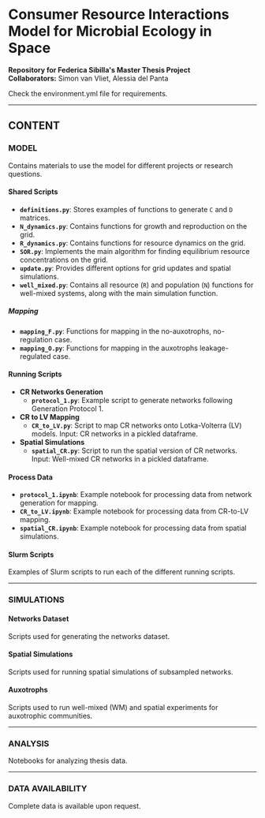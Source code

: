 # **Consumer Resource Interactions Model for Microbial Ecology in Space**  
**Repository for Federica Sibilla's Master Thesis Project**  
**Collaborators:** Simon van Vliet, Alessia del Panta  

Check the environment.yml file for requirements.

---

## **CONTENT**  

### **MODEL**  
Contains materials to use the model for different projects or research questions.  

#### **Shared Scripts**  
- **`definitions.py`**: Stores examples of functions to generate `C` and `D` matrices.  
- **`N_dynamics.py`**: Contains functions for growth and reproduction on the grid.  
- **`R_dynamics.py`**: Contains functions for resource dynamics on the grid.  
- **`SOR.py`**: Implements the main algorithm for finding equilibrium resource concentrations on the grid.  
- **`update.py`**: Provides different options for grid updates and spatial simulations.  
- **`well_mixed.py`**: Contains all resource (`R`) and population (`N`) functions for well-mixed systems, along with the main simulation function.  

##### **Mapping**  
- **`mapping_F.py`**: Functions for mapping in the no-auxotrophs, no-regulation case.  
- **`mapping_O.py`**: Functions for mapping in the auxotrophs leakage-regulated case.  

#### **Running Scripts**  
- **CR Networks Generation**  
  - **`protocol_1.py`**: Example script to generate networks following Generation Protocol 1.  
- **CR to LV Mapping**  
  - **`CR_to_LV.py`**: Script to map CR networks onto Lotka-Volterra (LV) models. Input: CR networks in a pickled dataframe.  
- **Spatial Simulations**  
  - **`spatial_CR.py`**: Script to run the spatial version of CR networks. Input: Well-mixed CR networks in a pickled dataframe.  

#### **Process Data**  
- **`protocol_1.ipynb`**: Example notebook for processing data from network generation for mapping.  
- **`CR_to_LV.ipynb`**: Example notebook for processing data from CR-to-LV mapping.  
- **`spatial_CR.ipynb`**: Example notebook for processing data from spatial simulations.  

#### **Slurm Scripts**  
Examples of Slurm scripts to run each of the different running scripts.  

---

### **SIMULATIONS**  

#### **Networks Dataset**  
Scripts used for generating the networks dataset.  

#### **Spatial Simulations**  
Scripts used for running spatial simulations of subsampled networks.  

#### **Auxotrophs**  
Scripts used to run well-mixed (WM) and spatial experiments for auxotrophic communities.  

---

### **ANALYSIS**  
Notebooks for analyzing thesis data.  

---

### **DATA AVAILABILITY**  
Complete data is available upon request.  
